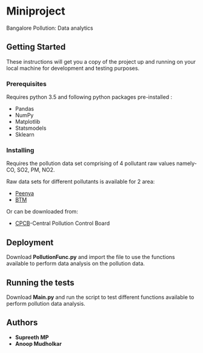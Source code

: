# Miniproject
Bangalore Pollution: Data analytics

## Getting Started
These instructions will get you a copy of the project up and running on your local machine for development and testing purposes.

### Prerequisites

  Requires python 3.5 and following python packages pre-installed :
* Pandas 
* NumPy
* Matplotlib
* Statsmodels
* Sklearn

### Installing

Requires the pollution data set comprising of 4 pollutant raw values namely- CO, SO2, PM, NO2.
  
  Raw data sets for different pollutants is available for 2 area:
  * [Peenya](https://github.com/supreeth2812/Miniproject/tree/master/PEENYA)
  * [BTM](https://github.com/supreeth2812/Miniproject/tree/master/BTM)
  
  Or can be downloaded from:
  * [CPCB](http://www.cpcb.gov.in/CAAQM/frmUserAvgReportCriteria.aspx)-Central Pollution Control Board

## Deployment

  Download **PollutionFunc.py** and import the file to use the functions available to perform data analysis on the pollution data.

## Running the tests

  Download **Main.py** and run the script to test different functions available to perform pollution data analysis.
  
## Authors

* **Supreeth MP**
* **Anoop Mudholkar**

